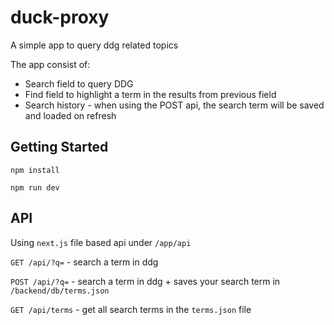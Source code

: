 # duck-proxy

A simple app to query ddg related topics

The app consist of:
* Search field to query DDG
* Find field to highlight a term in the results from previous field
* Search history - when using the POST api, the search term will be saved and loaded on refresh

## Getting Started
```shell
npm install

npm run dev
```

## API
Using `next.js` file based api under `/app/api`

`GET /api/?q=` - search a term in ddg

`POST /api/?q=` - search a term in ddg + saves your search term in `/backend/db/terms.json`

`GET /api/terms` - get all search terms in the `terms.json` file

